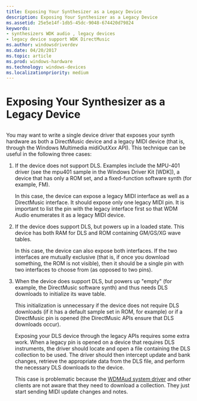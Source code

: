```yaml
---
title: Exposing Your Synthesizer as a Legacy Device
description: Exposing Your Synthesizer as a Legacy Device
ms.assetid: 25e5e14f-1db5-45dc-9048-674420d79824
keywords:
- synthesizers WDK audio , legacy devices
- legacy device support WDK DirectMusic
ms.author: windowsdriverdev
ms.date: 04/20/2017
ms.topic: article
ms.prod: windows-hardware
ms.technology: windows-devices
ms.localizationpriority: medium
---
```


# Exposing Your Synthesizer as a Legacy Device


## <span id="exposing_your_synthesizer_as_a_legacy_device"></span><span id="EXPOSING_YOUR_SYNTHESIZER_AS_A_LEGACY_DEVICE"></span>


You may want to write a single device driver that exposes your synth hardware as both a DirectMusic device and a legacy MIDI device (that is, through the Windows Multimedia midiOut*Xxx* API). This technique can be useful in the following three cases:

1.  If the device does not support DLS. Examples include the MPU-401 driver (see the mpu401 sample in the Windows Driver Kit \[WDK\]), a device that has only a ROM set, and a fixed-function software synth (for example, FM).

    In this case, the device can expose a legacy MIDI interface as well as a DirectMusic interface. It should expose only one legacy MIDI pin. It is important to list the pin with the legacy interface first so that WDM Audio enumerates it as a legacy MIDI device.

2.  If the device does support DLS, but powers up in a loaded state. This device has both RAM for DLS and ROM containing GM/GS/XG wave tables.

    In this case, the device can also expose both interfaces. If the two interfaces are mutually exclusive (that is, if once you download something, the ROM is not visible), then it should be a single pin with two interfaces to choose from (as opposed to two pins).

3.  When the device does support DLS, but powers up "empty" (for example, the DirectMusic software synth) and thus needs DLS downloads to initialize its wave table.

    This initialization is unnecessary if the device does not require DLS downloads (if it has a default sample set in ROM, for example) or if a DirectMusic pin is opened (the DirectMusic APIs ensure that DLS downloads occur).

    Exposing your DLS device through the legacy APIs requires some extra work. When a legacy pin is opened on a device that requires DLS instruments, the driver should locate and open a file containing the DLS collection to be used. The driver should then intercept update and bank changes, retrieve the appropriate data from the DLS file, and perform the necessary DLS downloads to the device.

    This case is problematic because the [WDMAud system driver](user-mode-wdm-audio-components.md#wdmaud_system_driver) and other clients are not aware that they need to download a collection. They just start sending MIDI update changes and notes.

 

 





